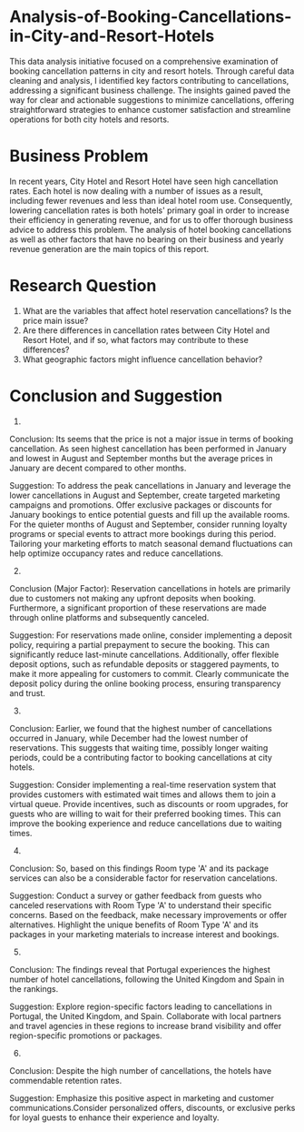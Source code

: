 # Analysis-of-Booking-Cancellations-in-City-and-Resort-Hotels
This data analysis initiative focused on a comprehensive examination of booking cancellation patterns in city and resort hotels. Through careful data cleaning and analysis, I identified key factors contributing to cancellations, addressing a significant business challenge. The insights gained paved the way for clear and actionable suggestions to minimize cancellations, offering straightforward strategies to enhance customer satisfaction and streamline operations for both city hotels and resorts.

# Business Problem 
In recent years, City Hotel and Resort Hotel have seen high cancellation rates. Each hotel is now dealing with a number of issues as a result, including fewer revenues and less than ideal hotel room use. Consequently, lowering cancellation rates is both hotels' primary goal in order to increase their efficiency in generating revenue, and for us to offer thorough business advice to address this problem. The analysis of hotel booking cancellations as well as other factors that have no bearing on their business and yearly revenue generation are the main topics of this report.

# Research Question 
1. What are the variables that affect hotel reservation cancellations? Is the price main issue?
2. Are there differences in cancellation rates between City Hotel and Resort Hotel, and if so, what factors may contribute to these differences?
3. What geographic factors might influence cancellation behavior?

# Conclusion and Suggestion

1. 

Conclusion: Its seems that the price is not a major issue in terms of booking cancellation. As seen highest cancellation has been performed in January and lowest in August and September months but the average prices in January are decent compared to other months.

Suggestion: To address the peak cancellations in January and leverage the lower cancellations in August and September, create targeted marketing campaigns and promotions. Offer exclusive packages or discounts for January bookings to entice potential guests and fill up the available rooms. For the quieter months of August and September, consider running loyalty programs or special events to attract more bookings during this period. Tailoring your marketing efforts to match seasonal demand fluctuations can help optimize occupancy rates and reduce cancellations.

2. 

Conclusion (Major Factor): Reservation cancellations in hotels are primarily due to customers not making any upfront deposits when booking. Furthermore, a significant proportion of these reservations are made through online platforms and subsequently canceled.

Suggestion: For reservations made online, consider implementing a deposit policy, requiring a partial prepayment to secure the booking. This can significantly reduce last-minute cancellations. Additionally, offer flexible deposit options, such as refundable deposits or staggered payments, to make it more appealing for customers to commit. Clearly communicate the deposit policy during the online booking process, ensuring transparency and trust.

3. 

Conclusion: Earlier, we found that the highest number of cancellations occurred in January, while December had the lowest number of reservations. This suggests that waiting time, possibly longer waiting periods, could be a contributing factor to booking cancellations at city hotels.

Suggestion: Consider implementing a real-time reservation system that provides customers with estimated wait times and allows them to join a virtual queue. Provide incentives, such as discounts or room upgrades, for guests who are willing to wait for their preferred booking times. This can improve the booking experience and reduce cancellations due to waiting times.

4. 

Conclusion: So, based on this findings Room type 'A' and its package services can also be a considerable factor for reservation cancelations.

Suggestion: Conduct a survey or gather feedback from guests who canceled reservations with Room Type 'A' to understand their specific concerns. Based on the feedback, make necessary improvements or offer alternatives. Highlight the unique benefits of Room Type 'A' and its packages in your marketing materials to increase interest and bookings.

5. 

Conclusion: The findings reveal that Portugal experiences the highest number of hotel cancellations, following the United Kingdom and Spain in the rankings.

Suggestion: Explore region-specific factors leading to cancellations in Portugal, the United Kingdom, and Spain. Collaborate with local partners and travel agencies in these regions to increase brand visibility and offer region-specific promotions or packages.

6. 

Conclusion: Despite the high number of cancellations, the hotels have commendable retention rates. 

Suggestion: Emphasize this positive aspect in marketing and customer communications.Consider personalized offers, discounts, or exclusive perks for loyal guests to enhance their experience and loyalty.



